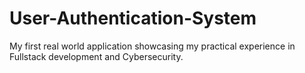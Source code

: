 # User-Authentication-System
My first real world application showcasing my practical experience in Fullstack development  and Cybersecurity. 
